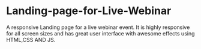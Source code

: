 # Landing-page-for-Live-Webinar
A responsive Landing page for a live webinar event.
It is highly responsive for all screen sizes and has great user interface with awesome effects using HTML,CSS AND JS.
